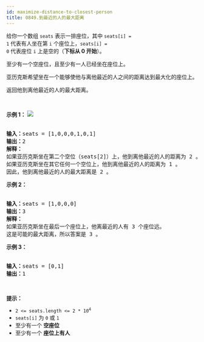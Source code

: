 ```yaml
---
id: maximize-distance-to-closest-person
title: 0849.到最近的人的最大距离
---
```

给你一个数组 <code>seats</code> 表示一排座位，其中 <code>seats[i] = 1</code> 代表有人坐在第 <code>i</code> 个座位上，<code>seats[i] = 0</code> 代表座位 <code>i</code> 上是空的（**下标从 0 开始**）。

至少有一个空座位，且至少有一人已经坐在座位上。

亚历克斯希望坐在一个能够使他与离他最近的人之间的距离达到最大化的座位上。

返回他到离他最近的人的最大距离。

 

**示例 1：**
![](https://assets.leetcode.com/uploads/2020/09/10/distance.jpg)

<pre><br/><strong>输入：</strong>seats = [1,0,0,0,1,0,1]<br/><strong>输出：</strong>2<br/><strong>解释：<br/></strong>如果亚历克斯坐在第二个空位（seats[2]）上，他到离他最近的人的距离为 2 。<br/>如果亚历克斯坐在其它任何一个空位上，他到离他最近的人的距离为 1 。<br/>因此，他到离他最近的人的最大距离是 2 。 <br/></pre>

**示例 2：**


<pre><br/><strong>输入：</strong>seats = [1,0,0,0]<br/><strong>输出：</strong>3<br/><strong>解释：</strong><br/>如果亚历克斯坐在最后一个座位上，他离最近的人有 3 个座位远。<br/>这是可能的最大距离，所以答案是 3 。<br/></pre>

**示例 3：**


<pre><br/><strong>输入：</strong>seats = [0,1]<br/><strong>输出：</strong>1<br/></pre>

 

**提示：**


- <code>2 &lt;= seats.length &lt;= 2 * 10<sup>4</sup></code>
- <code>seats[i]</code> 为 <code>0</code> 或 <code>1</code>
- 至少有一个 **空座位**
- 至少有一个 **座位上有人**
